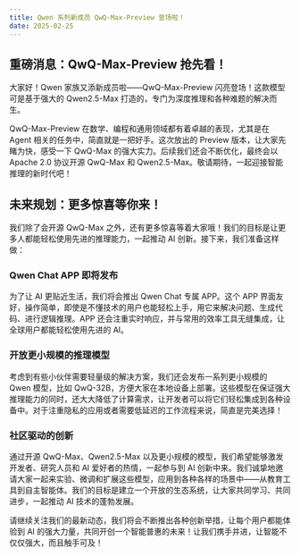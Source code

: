 ```yaml
---
title: Qwen 系列新成员 QwQ-Max-Preview 登场啦！
date: 2025-02-25
---
```

## 重磅消息：QwQ-Max-Preview 抢先看！

大家好！Qwen 家族又添新成员啦——QwQ-Max-Preview 闪亮登场！这款模型可是基于强大的 Qwen2.5-Max 打造的，专门为深度推理和各种难题的解决而生。

QwQ-Max-Preview 在数学、编程和通用领域都有着卓越的表现，尤其是在 Agent 相关的任务中，简直就是一把好手。这次放出的 Preview 版本，让大家先睹为快，感受一下 QwQ-Max 的强大实力。后续我们还会不断优化，最终会以 Apache 2.0 协议开源 QwQ-Max 和 Qwen2.5-Max。敬请期待，一起迎接智能推理的新时代吧！

## 未来规划：更多惊喜等你来！

我们除了会开源 QwQ-Max 之外，还有更多惊喜等着大家哦！我们的目标是让更多人都能轻松使用先进的推理能力，一起推动 AI 创新。接下来，我们准备这样做：

### Qwen Chat APP 即将发布

为了让 AI 更贴近生活，我们将会推出 Qwen Chat 专属 APP。这个 APP 界面友好，操作简单，即使是不懂技术的用户也能轻松上手，用它来解决问题、生成代码、进行逻辑推理。APP 还会注重实时响应，并与常用的效率工具无缝集成，让全球用户都能轻松使用先进的 AI。

### 开放更小规模的推理模型

考虑到有些小伙伴需要轻量级的解决方案，我们还会发布一系列更小规模的 Qwen 模型，比如 QwQ-32B，方便大家在本地设备上部署。这些模型在保证强大推理能力的同时，还大大降低了计算需求，让开发者可以将它们轻松集成到各种设备中。对于注重隐私的应用或者需要低延迟的工作流程来说，简直是完美选择！

### 社区驱动的创新

通过开源 QwQ-Max、Qwen2.5-Max 以及更小规模的模型，我们希望能够激发开发者、研究人员和 AI 爱好者的热情，一起参与到 AI 创新中来。我们诚挚地邀请大家一起来实验、微调和扩展这些模型，应用到各种各样的场景中——从教育工具到自主智能体。我们的目标是建立一个开放的生态系统，让大家共同学习、共同进步，一起推动 AI 技术的蓬勃发展。

请继续关注我们的最新动态，我们将会不断推出各种创新举措，让每个用户都能体验到 AI 的强大力量，共同开创一个智能普惠的未来！让我们携手并进，让智能不仅仅强大，而且触手可及！

